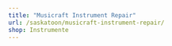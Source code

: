 ```yaml
---
title: "Musicraft Instrument Repair"
url: /saskatoon/musicraft-instrument-repair/
shop: Instrumente
---
```


